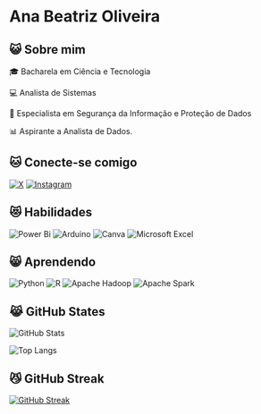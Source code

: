 
# Ana Beatriz Oliveira



## 😺 Sobre mim
🎓 Bacharela em Ciência e Tecnologia

💻 Analista de Sistemas

🔐 Especialista em Segurança da Informação e Proteção de Dados

📊 Aspirante a Analista de Dados.


## 🐱 Conecte-se comigo

[![X](https://img.shields.io/badge/X-%23000000.svg?style=for-the-badge&logo=X&logoColor=white)](https://x.com/AnaBiiiaAndrade/) [![Instagram](https://img.shields.io/badge/Instagram-%23E4405F.svg?style=for-the-badge&logo=Instagram&logoColor=white)](https://www.instagram.com/anabiaao)

## 😻 Habilidades
![Power Bi](https://img.shields.io/badge/power_bi-F2C811?style=for-the-badge&logo=powerbi&logoColor=black)
![Arduino](https://img.shields.io/badge/-Arduino-00979D?style=for-the-badge&logo=Arduino&logoColor=white)
![Canva](https://img.shields.io/badge/Canva-%2300C4CC.svg?style=for-the-badge&logo=Canva&logoColor=white) 
![Microsoft Excel](https://img.shields.io/badge/Microsoft_Excel-217346?style=for-the-badge&logo=microsoft-excel&logoColor=white)

## 😸 Aprendendo

![Python](https://img.shields.io/badge/python-3670A0?style=for-the-badge&logo=python&logoColor=ffdd54) ![R](https://img.shields.io/badge/R-276DC3?style=for-the-badge&logo=r&logoColor=white) ![Apache Hadoop](https://img.shields.io/badge/Apache%20Hadoop-66CCFF?style=for-the-badge&logo=apachehadoop&logoColor=black) ![Apache Spark](https://img.shields.io/badge/Apache%20Spark-FDEE21?style=for-the-badge&logo=apachespark&logoColor=black)

## 😹 GitHub States

![GitHub Stats](https://github-readme-stats.vercel.app/api?username=anabiaao&theme=transparent&bg_color=000&border_color=30A3DC&show_icons=true&icon_color=30A3DC&title_color=E94D5F&text_color=FFF)

![Top Langs](https://github-readme-stats-git-masterrstaa-rickstaa.vercel.app/api/top-langs/?username=anabiaao&layout=compact&bg_color=000&border_color=30A3DC&title_color=E94D5F&text_color=FFF)

## 😼 GitHub Streak
[![GitHub Streak](https://streak-stats.demolab.com/?user=anabiaao&theme=bear&background=000&border=30A3DC&dates=FFF)](https://git.io/streak-stats)
